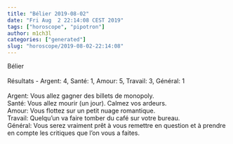 ```yaml
---
title: "Bélier 2019-08-02"
date: "Fri Aug  2 22:14:08 CEST 2019"
tags: ["horoscope", "pipotron"]
author: m1ch3l
categories: ["generated"]
slug: "horoscope/2019-08-02-22:14:08"
---
```


Bélier<br>
<br>
Résultats - Argent: 4, Santé: 1, Amour: 5, Travail: 3, Général: 1<br>
<br>
Argent:  Vous allez gagner des billets de monopoly. <br>
Santé:   Vous allez mourir (un jour). Calmez vos ardeurs.<br>
Amour:   Vous flottez sur un petit nuage romantique. <br>
Travail: Quelqu’un va faire tomber du café sur votre bureau. <br>
Général: Vous serez vraiment prêt à vous remettre en question et à prendre en compte les critiques que l’on vous a faites.<br>
